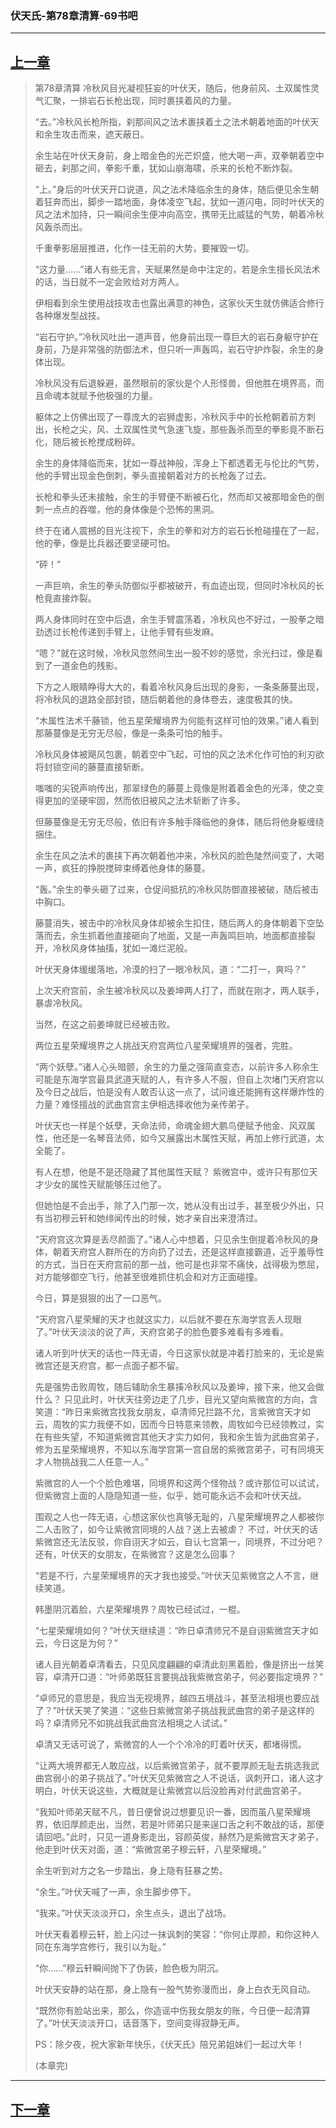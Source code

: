 ### 伏天氏-第78章清算-69书吧

--------
[上一章](./25e778cd5fac84cf8781ba8201a7e795.md)
--------


>
>
>
>第78章清算
>冷秋风目光凝视狂妄的叶伏天，随后，他身前风、土双属性灵气汇聚，一排岩石长枪出现，同时裹挟着风的力量。
>
>“去。”冷秋风长枪所指，刹那间风之法术裹挟着土之法术朝着地面的叶伏天和余生攻击而来，遮天蔽日。
>
>余生站在叶伏天身前，身上暗金色的光芒炽盛，他大喝一声，双拳朝着空中砸去，刹那之间，拳影千重，犹如山崩海啸，杀来的长枪不断炸裂。
>
>“上。”身后的叶伏天开口说道，风之法术降临余生的身体，随后便见余生朝着狂奔而出，脚步一踏地面，身体凌空飞起，犹如一道闪电，同时叶伏天的风之法术加持，只一瞬间余生便冲向高空，携带无比威猛的气势，朝着冷秋风轰杀而出。
>
>千重拳影层层推进，化作一往无前的大势，要摧毁一切。
>
>“这力量……”诸人有些无言，天赋果然是命中注定的，若是余生擅长风法术的话，当日就不一定会败给对方两人。
>
>伊相看到余生使用战技攻击也露出满意的神色，这家伙天生就仿佛适合修行各种爆发型战技。
>
>“岩石守护。”冷秋风吐出一道声音，他身前出现一尊巨大的岩石身躯守护在身前，乃是非常强的防御法术，但只听一声轰鸣，岩石守护炸裂，余生的身体出现。
>
>冷秋风没有后退躲避，虽然眼前的家伙是个人形怪兽，但他胜在境界高，而且命魂本就赋予他极强的力量。
>
>躯体之上仿佛出现了一尊庞大的岩狮虚影，冷秋风手中的长枪朝着前方刺出，长枪之尖，风、土双属性灵气急速飞旋，那些轰杀而至的拳影竟不断石化，随后被长枪搅成粉碎。
>
>余生的身体降临而来，犹如一尊战神般，浑身上下都透着无与伦比的气势，他的手臂出现金色倒刺，拳头直接朝着对方的长枪轰了过去。
>
>长枪和拳头还未接触，余生的手臂便不断被石化，然而却又被那暗金色的倒刺一点点的吞噬，他的身体像是个恐怖的黑洞。
>
>终于在诸人震撼的目光注视下，余生的拳和对方的岩石长枪碰撞在了一起，他的拳，像是比兵器还要坚硬可怕。
>
>“砰！”
>
>一声巨响，余生的拳头防御似乎都被破开，有血迹出现，但同时冷秋风的长枪竟直接炸裂。
>
>两人身体同时在空中后退，余生手臂震荡着，冷秋风也不好过，一股拳之暗劲透过长枪传递到手臂上，让他手臂有些发麻。
>
>“嗯？”就在这时候，冷秋风忽然间生出一股不妙的感觉，余光扫过，像是看到了一道金色的残影。
>
>下方之人眼睛睁得大大的，看着冷秋风身后出现的身影，一条条藤蔓出现，将冷秋风的退路全部封锁，随后朝着他的身体卷去，速度极其的快。
>
>“木属性法术千藤锁，他五星荣耀境界为何能有这样可怕的效果。”诸人看到那藤蔓像是无穷无尽般，像是一条条可怕的触手。
>
>冷秋风身体被飓风包裹，朝着空中飞起，可怕的风之法术化作可怕的利刃欲将封锁空间的藤蔓直接斩断。
>
>嗤嗤的尖锐声响传出，那翠绿色的藤蔓上竟像是附着着金色的光泽，使之变得更加的坚硬牢固，然而依旧被风之法术斩断了许多。
>
>但藤蔓像是无穷无尽般，依旧有许多触手降临他的身体，随后将他身躯缠绕捆住。
>
>余生在风之法术的裹挟下再次朝着他冲来，冷秋风的脸色陡然间变了，大喝一声，疯狂的挣脱搅碎束缚着他身体的藤蔓。
>
>“轰。”余生的拳头砸了过来，仓促间抵抗的冷秋风防御直接被破，随后被击中胸口。
>
>藤蔓消失，被击中的冷秋风身体却被余生扣住，随后两人的身体朝着下空坠落而去，余生抓着他直接砸向了地面，又是一声轰鸣巨响，地面都直接裂开，冷秋风身体抽搐，犹如一滩烂泥般。
>
>叶伏天身体缓缓落地，冷漠的扫了一眼冷秋风，道：“二打一，爽吗？”
>
>上次天府宫前，余生被冷秋风以及姜坤两人打了，而就在刚才，两人联手，暴虐冷秋风。
>
>当然，在这之前姜坤就已经被击败。
>
>两位五星荣耀境界之人挑战天府宫两位八星荣耀境界的强者，完胜。
>
>“两个妖孽。”诸人心头暗颤，余生的力量之强简直变态，以前许多人称余生可能是东海学宫最具武道天赋的人，有许多人不服，但自上次堵门天府宫以及今日之战后，怕是没有人敢否认这一点了，试问谁还能拥有这样爆炸性的力量？难怪擅战的武曲宫宫主伊相选择收他为亲传弟子。
>
>叶伏天也一样是个妖孽，天命法师，命魂金翅大鹏鸟便赋予他金、风双属性，他还是一名琴音法师，如今又展露出木属性天赋，再加上修行武道，太全能了。
>
>有人在想，他是不是还隐藏了其他属性天赋？
>紫微宫中，或许只有那位天才少女的属性天赋能够压过他了。
>
>但她怕是不会出手，除了入门那一次，她从没有出过手，甚至极少外出，只有当初穆云轩和她绯闻传出的时候，她才亲自出来澄清过。
>
>“天府宫这次算是丢尽颜面了。”诸人心中想着，只见余生倒提着冷秋风的身体，朝着天府宫人群所在的方向扔了过去，还是这样直接霸道，近乎羞辱性的方式，当日在天府宫前的那一战，他可是也非常不痛快，战得极为憋屈，对方能够御空飞行，他甚至很难抓住机会和对方正面碰撞。
>
>今日，算是狠狠的出了一口恶气。
>
>“天府宫八星荣耀的天才也就这实力，以后就不要在东海学宫丢人现眼了。”叶伏天淡淡的说了声，天府宫弟子的脸色要多难看有多难看。
>
>诸人听到叶伏天的话也一阵无语，今日这家伙就是冲着打脸来的，无论是紫微宫还是天府宫，都一点面子都不留。
>
>先是强势击败周牧，随后辅助余生暴揍冷秋风以及姜坤，接下来，他又会做什么？
>只见此时，叶伏天往旁边走了几步，目光又望向紫微宫的方向，含笑道：“昨日来紫微宫找我女朋友，卓清师兄拦路不允，言紫微宫天才如云，周牧的实力我便不如，因而今日特意来领教，周牧如今已经领教过，实在有些失望，不知道紫微宫其他天才实力如何，我和余生皆为武曲宫弟子，修为五星荣耀境界，不知以东海学宫第一宫自居的紫微宫弟子，可有同境天才人物挑战我二人任意一人。”
>
>紫微宫的人一个个脸色难堪，同境界和这两个怪物战？或许那位可以试试，但紫微宫上面的人隐隐知道一些，似乎，她可能永远不会和叶伏天战。
>
>围观之人也一阵无语，心想这家伙也真够无耻的，八星荣耀境界之人都被你二人击败了，如今让紫微宫同境的人战？送上去被虐？
>不过，叶伏天的话紫微宫还无法反驳，你自诩天才如云，自认七宫第一，同境界，不过分吧？
>还有，叶伏天的女朋友，在紫微宫？这是怎么回事？
>
>“若是不行，六星荣耀境界的天才我也接受。”叶伏天见紫微宫之人不言，继续笑道。
>
>韩墨阴沉着脸，六星荣耀境界？周牧已经试过，一棍。
>
>“七星荣耀境如何？”叶伏天继续道：“昨日卓清师兄不是自诩紫微宫天才如云，今日这是为何？”
>
>诸人目光朝着卓清看去，只见风度翩翩的卓清此刻黑着脸，像是挤出一丝笑容，卓清开口道：“叶师弟既狂言要挑战我紫微宫弟子，何必要指定境界？”
>
>“卓师兄的意思是，我应当无视境界，越四五境战斗，甚至法相境也要应战了？”叶伏天笑了笑道：“这些日紫微宫弟子挑战我武曲宫的弟子是这样的吗？卓清师兄不如挑战我武曲宫法相境之人试试。”
>
>卓清又无话可说了，紫微宫的人一个个冷冷的盯着叶伏天，都堵得慌。
>
>“让两大境界都无人敢应战，以后紫微宫弟子，就不要厚颜无耻去挑选我武曲宫弱小的弟子挑战了。”叶伏天见紫微宫之人不说话，讽刺开口，诸人这才明白，叶伏天说这些，大概就是让紫微宫以后没脸再对付武曲宫弟子。
>
>“我知叶师弟天赋不凡，昔日便曾说过想要见识一番，因而虽八星荣耀境界，依旧厚颜走出，当然，若是叶师弟只是来逞口舌之利不敢战的话，那便请回吧。”此时，只见一道身影走出，容颜英俊，赫然乃是紫微宫天才弟子，他走到叶伏天对面，道：“紫微宫弟子穆云轩，八星荣耀境。”
>
>余生听到对方之名一步踏出，身上隐有狂暴之势。
>
>“余生。”叶伏天喊了一声，余生脚步停下。
>
>“我来。”叶伏天淡淡开口，余生点头，退出了战场。
>
>叶伏天看着穆云轩，脸上闪过一抹讽刺的笑容：“你何止厚颜，和你这种人同在东海学宫修行，我引以为耻。”
>
>“你……”穆云轩瞬间抛下了伪装，脸色极为阴沉。
>
>叶伏天安静的站在那，身上隐有一股气势弥漫而出，身上白衣无风自动。
>
>“既然你有脸站出来，那么，你造谣中伤我女朋友的账，今日便一起清算了。”叶伏天淡淡开口，话音落下，空间变得寂静无声。
>
>PS：除夕夜，祝大家新年快乐，《伏天氏》陪兄弟姐妹们一起过大年！
>
>(本章完)
>
>

--------
[下一章](./b54d18e4829a31dfb118c87e1d39d0a4.md)
--------
